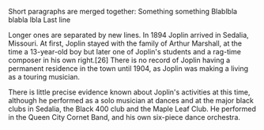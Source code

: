 Short paragraphs are merged together:
Something something
Blablbla blabla lbla
Last line

Longer ones are separated by new lines. In 1894 Joplin arrived in Sedalia, Missouri. At first, Joplin stayed with the family of Arthur Marshall, at the time a 13-year-old boy but later one of Joplin's students and a rag-time composer in his own right.[26] There is no record of Joplin having a permanent residence in the town until 1904, as Joplin was making a living as a touring musician.

There is little precise evidence known about Joplin's activities at this time, although he performed as a solo musician at dances and at the major black clubs in Sedalia, the Black 400 club and the Maple Leaf Club. He performed in the Queen City Cornet Band, and his own six-piece dance orchestra.
